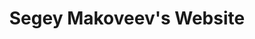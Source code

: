 ---
    layout: index
    title: Segey Makoveev's Website
    description: The digital home of Sergey Makoveev, a web developer
---